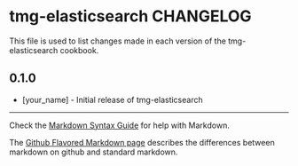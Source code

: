 tmg-elasticsearch CHANGELOG
===========================

This file is used to list changes made in each version of the tmg-elasticsearch cookbook.

0.1.0
-----
- [your_name] - Initial release of tmg-elasticsearch

- - -
Check the [Markdown Syntax Guide](http://daringfireball.net/projects/markdown/syntax) for help with Markdown.

The [Github Flavored Markdown page](http://github.github.com/github-flavored-markdown/) describes the differences between markdown on github and standard markdown.
